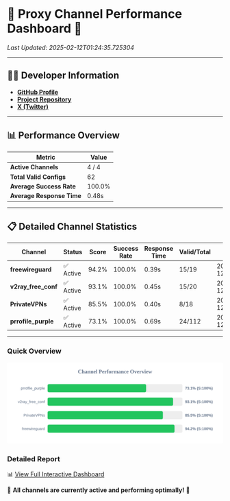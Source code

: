 # 🌟 Proxy Channel Performance Dashboard 🌟

_Last Updated: 2025-02-12T01:24:35.725304_

---

## 👩‍💻 Developer Information

- **[GitHub Profile](https://github.com/4n0nymou3)**  
- **[Project Repository](https://github.com/4n0nymou3/multi-proxy-config-fetcher)**  
- **[X (Twitter)](https://x.com/4n0nymou3)**  

---

## 📊 Performance Overview

| Metric                | Value       |
|-----------------------|-------------|
| **Active Channels**   | 4 / 4       |
| **Total Valid Configs** | 62          |
| **Average Success Rate** | 100.0%      |
| **Average Response Time** | 0.48s       |

---

## 📋 Detailed Channel Statistics

| Channel          | Status     | Score  | Success Rate | Response Time | Valid/Total | Last Success               |
|------------------|------------|--------|--------------|---------------|-------------|----------------------------|
| **freewireguard**  | ✅ Active  | 94.2%  | 100.0% | 0.39s         | 15/19       | 2025-02-12T01:24:35.723729 |
| **v2ray_free_conf**  | ✅ Active  | 93.1%  | 100.0% | 0.45s         | 15/20       | 2025-02-12T01:24:34.882237 |
| **PrivateVPNs**  | ✅ Active  | 85.5%  | 100.0% | 0.40s         | 8/18       | 2025-02-12T01:24:35.312279 |
| **prrofile_purple**  | ✅ Active  | 73.1%  | 100.0% | 0.69s         | 24/112       | 2025-02-12T01:24:34.395288 |

---

### Quick Overview
<div align="center">
  <a href="https://raw.githubusercontent.com/nullluser/NullRepo/refs/heads/main/assets/channel_stats_chart.svg">
    <img src="https://raw.githubusercontent.com/nullluser/NullRepo/refs/heads/main/assets/channel_stats_chart.svg" alt="Source Performance Statistics" width="800">
  </a>
</div>

### Detailed Report
📊 [View Full Interactive Dashboard](https://htmlpreview.github.io/?https://github.com/nullluser/NullRepo/blob/main/assets/performance_report.html)

🎉 **All channels are currently active and performing optimally!** 🎉

